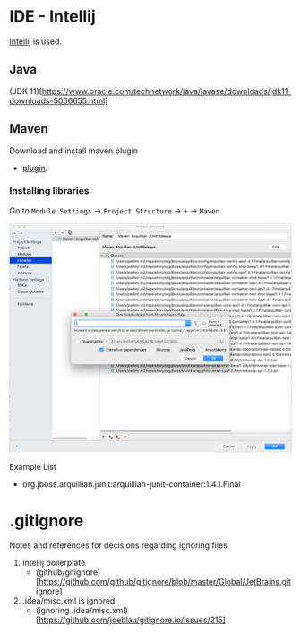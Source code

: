 # IDE - Intellij

[Intellij](https://plugins.jetbrains.com/) is used.

## Java

(JDK 11)[https://www.oracle.com/technetwork/java/javase/downloads/jdk11-downloads-5066655.html]

## Maven

Download and install maven plugin
- [plugin](https://plugins.jetbrains.com/plugin/1166-maven-2-integration).

### Installing libraries

Go to `Module Settings` ->  `Project Structure` -> `+` -> `Maven`

![Screenshot](img/install-maven-lib.png)

Example List
- org.jboss.arquillian.junit:arquillian-junit-container:1.4.1.Final

# .gitignore

Notes and references for decisions regarding ignoring files

1. intellij boilerplate
	- (github/gitignore)[https://github.com/github/gitignore/blob/master/Global/JetBrains.gitignore]
2. .idea/misc.xml is ignored
	- (ignoring .idea/misc.xml)[https://github.com/joeblau/gitignore.io/issues/215]
